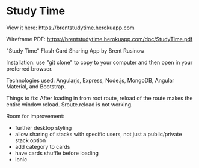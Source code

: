 # Study Time
View it here: https://brentstudytime.herokuapp.com

Wireframe PDF: https://brentstudytime.herokuapp.com/doc/StudyTime.pdf

"Study Time" Flash Card Sharing App by Brent Rusinow

Installation: use "git clone" to copy to your computer and then open in your preferred browser.

Technologies used: Angularjs, Express, Node.js, MongoDB, Angular Material, and Bootstrap.

Things to fix: After loading in from root route, reload of the route makes the entire window reload. $route.reload is not working.

Room for improvement: 
* further desktop styling 
* allow sharing of stacks with specific users, not just a public/private stack option
* add category to cards
* have cards shuffle before loading
* ionic
